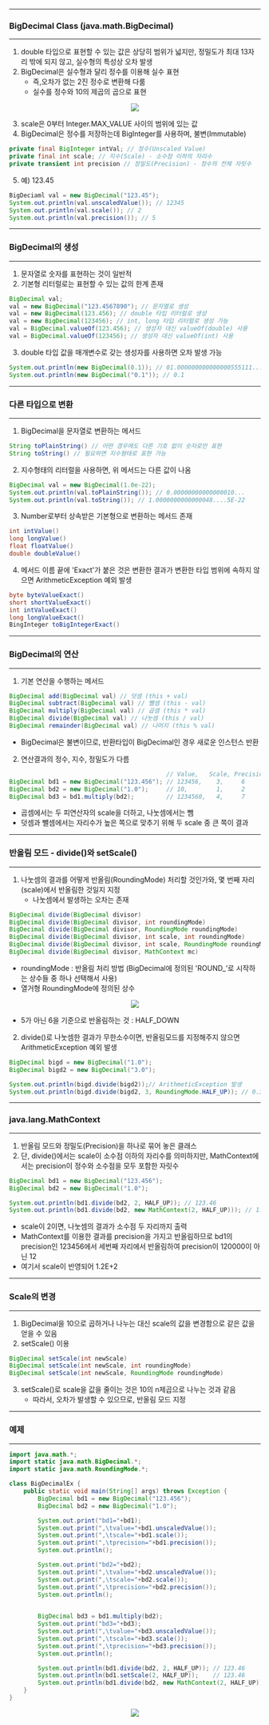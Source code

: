 -----
### BigDecimal Class (java.math.BigDecimal)
-----
1. double 타입으로 표현할 수 있는 값은 상당히 범위가 넓지만, 정밀도가 최대 13자리 밖에 되지 않고, 실수형의 특성상 오차 발생
2. BigDecimal은 실수형과 달리 정수를 이용해 실수 표현
   - 즉,오차가 없는 2진 정수로 변환해 다룸
   - 실수를 정수와 10의 제곱의 곱으로 표현

<div align="center">
<img src="https://github.com/sooyounghan/Java/assets/34672301/cc805a7c-22f8-428c-b8ea-222814408684">
</div>

3. scale은 0부터 Integer.MAX_VALUE 사이의 범위에 있는 값
4. BigDecimal은 정수를 저장하는데 BigInteger를 사용하며, 불변(Immutable)

```java
private final BigInteger intVal; // 정수(Unscaled Value)
private final int scale; // 지수(Scale) - 소수점 이하의 자리수
private transient int precision // 정밀도(Precision) - 정수의 전체 자릿수
```

5. 예) 123.45
```java
BigDeciaml val = new BigDecimal("123.45");
System.out.println(val.unscaledValue()); // 12345
System.out.println(val.scale()); // 2
System.out.println(val.precision()); // 5
```

-----
### BigDecimal의 생성
-----
1. 문자열로 숫자를 표현하는 것이 일반적
2. 기본형 리터럴로는 표현할 수 있는 값의 한계 존재
```java
BigDecimal val;
val = new BigDecimal("123.4567890"); // 문자열로 생성
val = new BigDecimal(123.456); // double 타입 리터럴로 생성
val = new BigDecimal(123456); // int, long 타입 리터럴로 생성 가능
val = BigDecimal.valueOf(123.456); // 생성자 대신 valueOf(double) 사용
val = BigDecimal.valueOf(123456); // 생성자 대신 valueOf(int) 사용
```

3. double 타입 값을 매개변수로 갖는 생성자를 사용하면 오차 발생 가능
```java
System.out.println(new BigDecimal(0.1)); // 01.000000000000000555111...
System.out.println(new BigDecimal("0.1")); // 0.1
```

-----
### 다른 타입으로 변환
-----
1. BigDecimal을 문자열로 변환하는 메서드
```java
String toPlainString() // 어떤 경우에도 다른 기호 없이 숫자로만 표현
String toString() // 필요하면 지수형태로 표현 가능
```

2. 지수형태의 리터럴을 사용하면, 위 메서드는 다른 값이 나옴
```java
BigDecimal val = new BigDecimal(1.0e-22);
System.out.println(val.toPlainString()); // 0.00000000000000010...
System.out.println(val.toString()); // 1.0000000000000048....5E-22
```

3. Number로부터 상속받은 기본형으로 변환하는 메서드 존재
```java
int intValue()
long longValue()
float floatValue()
double doubleValue()
```

4. 메서드 이름 끝에 'Exact'가 붙은 것은 변환한 결과가 변환한 타입 범위에 속하지 않으면 ArithmeticException 예외 발생
```java
byte byteValueExact()
short shortValueExact()
int intValueExact()
long longValueExact()
BingInteger toBigIntegerExact()
```

-----
### BigDecimal의 연산
-----
1. 기본 연산을 수행하는 메서드
```java
BigDecimal add(BigDecimal val) // 덧셈 (this + val)
BigDecimal subtract(BigDecimal val) // 뺄셈 (this - val)
BigDecimal multiply(BigDecimal val) // 곱셈 (this * val)
BigDecimal divide(BigDecimal val) // 나눗셈 (this / val)
BigDecimal remainder(BigDecimal val) // 나머지 (this % val)
```

  - BigDecimal은 불변이므로, 반환타입이 BigDecimal인 경우 새로운 인스턴스 반환

2. 연산결과의 정수, 지수, 정밀도가 다름
```java
                                            // Value,   Scale, Precision
BigDecimal bd1 = new BigDecimal("123.456"); // 123456,    3,     6
BigDecimal bd2 = new BigDecimal("1.0");     // 10,        1,     2
BigDecimal bd3 = bd1.multiply(bd2);         // 1234560,   4,     7
```

   - 곱셈에서는 두 피연산자의 scale을 더하고, 나눗셈에서는 뺌
   - 덧셈과 뺄셈에서는 자리수가 높은 쪽으로 맞추기 위해 두 scale 중 큰 쪽이 결과

-----
### 반올림 모드 - divide()와 setScale()
-----
1. 나눗셈의 결과를 어떻게 반올림(RoundingMode) 처리할 것인가와, 몇 번째 자리(scale)에서 반올림한 것일지 지정
   - 나눗셈에서 발생하는 오차는 존재
```java
BigDecimal divide(BigDecimal divisor)
BigDecimal divide(BigDecimal divisor, int roundingMode)
BigDecimal divide(BigDecimal divisor, RoundingMode roundingMode)
BigDecimal divide(BigDecimal divisor, int scale, int roundingMode)
BigDecimal divide(BigDecimal divisor, int scale, RoundingMode roundingMode)
BigDecimal divide(BigDecimal divisor, MathContext mc)
```
  - roundingMode : 반올림 처리 방법 (BigDecimal에 정의된 'ROUND_'로 시작하는 상수들 중 하나 선택해서 사용)
  - 열거형 RoundingMode에 정의된 상수
<div align="center">
<img src="https://github.com/sooyounghan/Java/assets/34672301/2caf2d72-5a3a-4227-b07d-34771e1f1d3a">
</div>

  - 5가 아닌 6을 기준으로 반올림하는 것 : HALF_DOWN

2. divide()로 나눗셈한 결과가 무한소수이면, 반올림모드를 지정해주지 않으면 ArithmeticException 예외 발생
```java
BigDecimal bigd = new BigDecimal("1.0");
BigDecimal bigd2 = new BigDecimal("3.0");

System.out.println(bigd.divide(bigd2));// ArithmeticException 발생
System.out.println(bigd.divide(bigd2, 3, RoundingMode.HALF_UP)); // 0.333
```

-----
### java.lang.MathContext
-----
1. 반올림 모드와 정밀도(Precision)을 하나로 묶어 놓은 클래스
2. 단, divide()에서는 scale이 소수점 이하의 자리수를 의미하지만, MathContext에서는 precision이 정수와 소수점을 모두 포함한 자릿수
```java
BigDecimal bd1 = new BigDecimal("123.456");
BigDecimal bd2 = new BigDecimal("1.0");

System.out.println(bd1.divide(bd2, 2, HALF_UP)); // 123.46
System.out.println(bd1.divide(bd2, new MathContext(2, HALF_UP))); // 1.2E+2
```
  - scale이 2이면, 나눗셈의 결과가 소수점 두 자리까지 출력
  - MathContext를 이용한 결과를 precision을 가지고 반올림하므로 bd1의 precision인 123456에서 세번째 자리에서 반올림하여 precision이 120000이 아닌 12
  - 여기서 scale이 반영되어 1.2E+2

-----
### Scale의 변경
-----
1. BigDecimal을 10으로 곱하거나 나누는 대신 scale의 값을 변경함으로 같은 값을 얻을 수 있음
2. setScale() 이용
```java
BigDecimal setScale(int newScale)
BigDecimal setScale(int newScale, int roundingMode)
BigDecimal setScale(int newScale, RoundingMode roundingMode)
```

3. setScale()로 scale을 값을 줄이는 것은 10의 n제곱으로 나누는 것과 같음
   - 따라서, 오차가 발생할 수 있으므로, 반올림 모드 지정

-----
### 예제
-----
```java
import java.math.*;
import static java.math.BigDecimal.*;
import static java.math.RoundingMode.*;

class BigDecimalEx {
	public static void main(String[] args) throws Exception {
		BigDecimal bd1 = new BigDecimal("123.456"); 
		BigDecimal bd2 = new BigDecimal("1.0"); 

		System.out.print("bd1="+bd1);
		System.out.print(",\tvalue="+bd1.unscaledValue());
		System.out.print(",\tscale="+bd1.scale());		 
		System.out.print(",\tprecision="+bd1.precision());
		System.out.println();

		System.out.print("bd2="+bd2);
		System.out.print(",\tvalue="+bd2.unscaledValue());
		System.out.print(",\tscale="+bd2.scale());		 
		System.out.print(",\tprecision="+bd2.precision());
		System.out.println();

		
		BigDecimal bd3 = bd1.multiply(bd2);
		System.out.print("bd3="+bd3);
		System.out.print(",\tvalue="+bd3.unscaledValue());
		System.out.print(",\tscale="+bd3.scale());		 
		System.out.print(",\tprecision="+bd3.precision());
		System.out.println();

		System.out.println(bd1.divide(bd2, 2, HALF_UP)); // 123.46
		System.out.println(bd1.setScale(2, HALF_UP));    // 123.46
		System.out.println(bd1.divide(bd2, new MathContext(2, HALF_UP)));
	}
}
```
<div align="center">
<img src="https://github.com/sooyounghan/Java/assets/34672301/33f8cd7a-1ef8-4684-8d8b-bd23d0e6e5c5">
</div>

